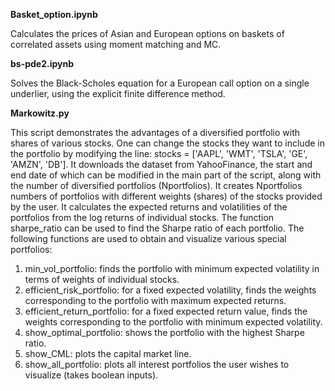 **Basket_option.ipynb**

Calculates the prices of Asian and European options on baskets of correlated assets using moment matching and MC. 

**bs-pde2.ipynb**

Solves the Black-Scholes equation for a European call option on a single underlier, using the explicit finite difference method. 

**Markowitz.py**

This script demonstrates the advantages of a diversified portfolio with shares of various stocks. One can change the stocks they want to include in the portfolio 
by modifying the line: stocks = ['AAPL', 'WMT', 'TSLA', 'GE', 'AMZN', 'DB']. It downloads the dataset from YahooFinance, the start and end date of which can be
modified in the main part of the script, along with the number of diversified portfolios (Nportfolios). It creates Nportfolios numbers of portfolios with 
different weights (shares) of the stocks provided by the user. It calculates the expected returns and volatilities of the portfolios from the log returns of individual stocks. The function sharpe_ratio can be used to find the Sharpe ratio of each portfolio. The following functions are used to obtain and visualize various special portfolios:
1. min_vol_portfolio: finds the portfolio with minimum expected volatility in terms of weights of individual stocks.  
2. efficient_risk_portfolio: for a fixed expected volatility, finds the weights corresponding to the portfolio with maximum expected returns.
3. efficient_return_portfolio: for a fixed expected return value, finds the weights corresponding to the portfolio with minimum expected volatility.
4. show_optimal_portfolio: shows the portfolio with the highest Sharpe ratio.
5. show_CML: plots the capital market line.
6. show_all_portfolio: plots all interest portfolios the user wishes to visualize (takes boolean inputs). 


